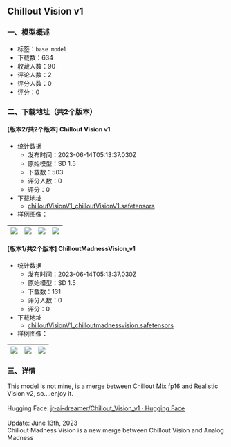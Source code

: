 ## Chillout Vision v1
### 一、模型概述

- 标签：`base model`
- 下载数：634
- 收藏人数：90
- 评论人数：2
- 评分人数：0
- 评分：0

### 二、下载地址（共2个版本）

#### [版本2/共2个版本] Chillout Vision v1

- 统计数据
  - 发布时间：2023-06-14T05:13:37.030Z
  - 原始模型：SD 1.5
  - 下载数：503
  - 评分人数：0
  - 评分：0
- 下载地址
  - [chilloutVisionV1_chilloutVisionV1.safetensors](https://civitai.com/api/download/models/78259)
- 样例图像：

| <img src="https://image.civitai.com/xG1nkqKTMzGDvpLrqFT7WA/59406d29-9ab6-459a-bb44-34b8c3fce244/width=450/877813.jpeg" /> | <img src="https://image.civitai.com/xG1nkqKTMzGDvpLrqFT7WA/d58e1ca0-d0a9-48ff-a63a-019168382c58/width=450/877814.jpeg" /> | <img src="https://image.civitai.com/xG1nkqKTMzGDvpLrqFT7WA/590b4ecd-1bf7-411e-83af-580a44133079/width=450/877837.jpeg" /> | <img src="https://image.civitai.com/xG1nkqKTMzGDvpLrqFT7WA/4594165e-a0c1-4bea-82f8-8d201666ccff/width=450/877839.jpeg" /> |
| ---- | ---- | ---- | ---- |

#### [版本1/共2个版本] ChilloutMadnessVision_v1 

- 统计数据
  - 发布时间：2023-06-14T05:13:37.030Z
  - 原始模型：SD 1.5
  - 下载数：131
  - 评分人数：0
  - 评分：0
- 下载地址
  - [chilloutVisionV1_chilloutmadnessvision.safetensors](https://civitai.com/api/download/models/95626)
- 样例图像：

| <img src="https://image.civitai.com/xG1nkqKTMzGDvpLrqFT7WA/9bf781c7-79d0-4f5e-a0f6-b5af1398cb9a/width=450/1138644.jpeg" /> | <img src="https://image.civitai.com/xG1nkqKTMzGDvpLrqFT7WA/e6844949-555d-47ea-839d-d5ea54869910/width=450/1138645.jpeg" /> | <img src="https://image.civitai.com/xG1nkqKTMzGDvpLrqFT7WA/f285fc7a-c930-4228-b0e2-8e38108659fd/width=450/1138646.jpeg" /> |
| ---- | ---- | ---- |


### 三、详情
<p>This model is not mine, is a merge between Chillout Mix fp16 and Realistic Vision v2, so....enjoy it.<br /><br />Hugging Face: <a target="_blank" rel="ugc" href="https://huggingface.co/jr-ai-dreamer/Chillout_Vision_v1">jr-ai-dreamer/Chillout_Vision_v1 · Hugging Face</a><br /><br />Update: June 13th, 2023<br />Chillout Madness Vision is a new merge between Chillout Vision and Analog Madness<br /></p>